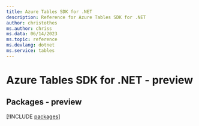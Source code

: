 ```yaml
---
title: Azure Tables SDK for .NET
description: Reference for Azure Tables SDK for .NET
author: christothes
ms.author: chriss
ms.data: 06/14/2023
ms.topic: reference
ms.devlang: dotnet
ms.service: tables
---
```

# Azure Tables SDK for .NET - preview
## Packages - preview
[!INCLUDE [packages](tables-index.md)]